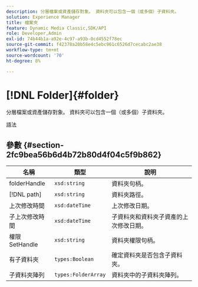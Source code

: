 ```yaml
---
description: 分層檔案或資產儲存對象。 資料夾可以包含一個（或多個）子資料夾。
solution: Experience Manager
title: 檔案夾
feature: Dynamic Media Classic,SDK/API
role: Developer,Admin
exl-id: 74b44b1a-a92e-4c97-a93b-0cd4552f78ec
source-git-commit: f42378a20b58e4c5ebc961c6526d7cecabc2ae38
workflow-type: tm+mt
source-wordcount: '70'
ht-degree: 8%

---
```


# [!DNL Folder]{#folder}

分層檔案或資產儲存對象。 資料夾可以包含一個（或多個）子資料夾。

語法

## 參數 {#section-2fc9bea56b6d4b72b80d4f04c5f9b862}

| 名稱 | 類型 | 說明 |
|---|---|---|
| folderHandle | `xsd:string` | 資料夾句柄。 |
| [!DNL path] | `xsd:string` | 資料夾路徑。 |
| 上次修改時間 | `xsd:dateTime` | 上次修改日期。 |
| 子上次修改時間 | `xsd:dateTime` | 子資料夾和資料夾子資產的上次修改日期。 |
| 權限SetHandle | `xsd:string` | 資料夾權限句柄。 |
| 有子資料夾 | `types:Boolean` | 確定資料夾是否包含子資料夾。 |
| 子資料夾陣列 | `types:FolderArray` | 資料夾中的子資料夾陣列。 |
